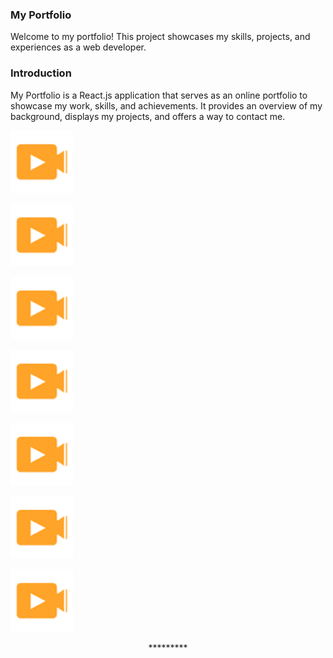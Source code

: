 ### My Portfolio
Welcome to my portfolio! This project showcases my skills, projects, and experiences as a web developer.


### Introduction
My Portfolio is a React.js application that serves as an online portfolio to showcase my work, skills, and achievements. It provides an overview of my background, displays my projects, and offers a way to contact me.
>




<p align="left" > <img src="assets/img/wow.png" width="100px"/> </p>

<p align="left" > <img src="assets/img/wow.png" width="100px"/> </p>

<p align="left" > <img src="assets/img/wow.png" width="100px"/> </p>

<p align="left" > <img src="assets/img/wow.png" width="100px"/> </p>

<p align="left" > <img src="assets/img/wow.png" width="100px"/> </p>

<p align="left" > <img src="assets/img/wow.png" width="100px"/> </p>

<p align="left" > <img src="assets/img/wow.png" width="100px"/> </p>






<p align="center">*********</p>


